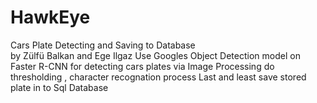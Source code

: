 # HawkEye
Cars Plate Detecting and Saving to Database                                                                                              
by Zülfü Balkan and Ege Ilgaz
Use Googles Object Detection model on Faster R-CNN for detecting cars plates
via Image Processing do thresholding , character recognation process
Last and least save stored plate in to Sql Database
